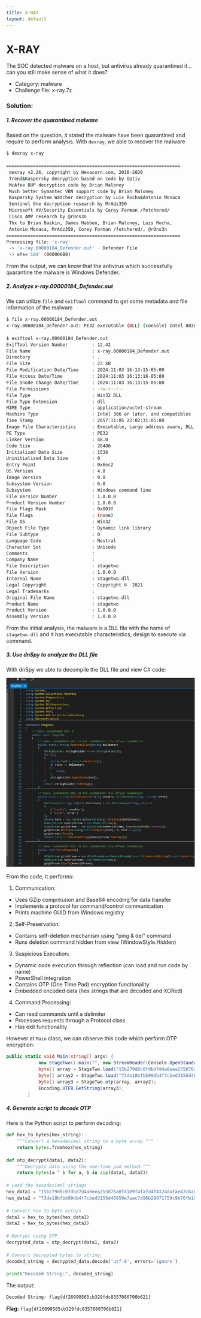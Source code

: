 ```yaml
---
title: X-RAY
layout: default
---
```


# X-RAY

The SOC detected malware on a host, but antivirus already quarantined it... can you still make sense of what it does?

- Category: malware
- Challenge file: x-ray.7z

### Solution:

##### 1. Recover the quarantined malware

Based on the question, it stated the malware have been quarantined and require to perform analysis. With `dexray`, we able to recover the malware

```bash
$ dexray x-ray

=================================================================
 dexray v2.26, copyright by Hexacorn.com, 2010-2020
 Trend&Kaspersky decryption based on code by Optiv
 McAfee BUP decryption code by Brian Maloney
 Much better Symantec VBN support code by Brian Maloney
 Kaspersky System Watcher decryption by Luis Rocha&Antonio Monaca
 Sentinel One decryption research by MrAdz350
 Microsoft AV/Security Essentials by Corey Forman /fetchered/
 Cisco AMP research by @r0ns3n
 Thx to Brian Baskin, James Habben, Brian Maloney, Luis Rocha,
 Antonio Monaca, MrAdz350, Corey Forman /fetchered/, @r0ns3n
=================================================================
Processing file: 'x-ray'
 -> 'x-ray.00000184_Defender.out' - Defender File
 -> ofs='184' (000000B8)
```

From the output, we can know that the antivirus which successfully quarantine the malware is Windows Defender.

##### 2. Analyze x-ray.00000184\_Defender.out

We can utilize `file` and `exiftool` command to get some metadata and file information of the malware

```bash
$ file x-ray.00000184_Defender.out 
x-ray.00000184_Defender.out: PE32 executable (DLL) (console) Intel 80386 Mono/.Net assembly, for MS Windows

$ exiftool x-ray.00000184_Defender.out 
ExifTool Version Number         : 12.42
File Name                       : x-ray.00000184_Defender.out
Directory                       : .
File Size                       : 23 kB
File Modification Date/Time     : 2024:11:03 16:13:15-05:00
File Access Date/Time           : 2024:11:03 16:13:16-05:00
File Inode Change Date/Time     : 2024:11:03 16:13:15-05:00
File Permissions                : -rw-r--r--
File Type                       : Win32 DLL
File Type Extension             : dll
MIME Type                       : application/octet-stream
Machine Type                    : Intel 386 or later, and compatibles
Time Stamp                      : 2057:11:05 22:02:31-05:00
Image File Characteristics      : Executable, Large address aware, DLL
PE Type                         : PE32
Linker Version                  : 48.0
Code Size                       : 20480
Initialized Data Size           : 1536
Uninitialized Data Size         : 0
Entry Point                     : 0x6ec2
OS Version                      : 4.0
Image Version                   : 0.0
Subsystem Version               : 6.0
Subsystem                       : Windows command line
File Version Number             : 1.0.0.0
Product Version Number          : 1.0.0.0
File Flags Mask                 : 0x003f
File Flags                      : (none)
File OS                         : Win32
Object File Type                : Dynamic link library
File Subtype                    : 0
Language Code                   : Neutral
Character Set                   : Unicode
Comments                        : 
Company Name                    : 
File Description                : stagetwo
File Version                    : 1.0.0.0
Internal Name                   : stagetwo.dll
Legal Copyright                 : Copyright ©  2021
Legal Trademarks                : 
Original File Name              : stagetwo.dll
Product Name                    : stagetwo
Product Version                 : 1.0.0.0
Assembly Version                : 1.0.0.0
```

From the initial analysis, the malware is a DLL file with the name of `stagetwo.dll` and it has executable characteristics, design to execute via command. 

##### 3. Use dnSpy to analyze the DLL file

With dnSpy we able to decompile the DLL file and view C# code:

![xray1](xray1.jpg)

From the code, it performs:
1. Communication:
- Uses GZip compression and Base64 encoding for data transfer
- Implements a protocol for command/control communication
- Prints machine GUID from Windows registry

2. Self-Preservation:
- Contains self-deletion mechanism using "ping & del" command
- Runs deletion command hidden from view (WindowStyle.Hidden)

3. Suspicious Execution:
- Dynamic code execution through reflection (can load and run code by name)
- PowerShell integration
- Contains OTP (One Time Pad) encryption functionality
- Embedded encoded data (hex strings that are decoded and XORed)

4. Command Processing:
- Can read commands until a delimiter
- Processes requests through a Protocol class
- Has exit functionality

However at `Main` class, we can observe this code which perform OTP encryption:

```csharp
public static void Main(string[] args) {
			new StageTwo().main("", new StreamReader(Console.OpenStandardInput()));
			byte[] array = StageTwo.load("15b279d8c0fdbd7d4a8eea255876a0fd189f4fafd4f4124dafae47cb20a447308e3f77995d3c");
			byte[] array2 = StageTwo.load("73de18bfbb99db4f7cbed3156d40959e7aac7d96b29071759c9b70fb18947000be5d41ab6c41");
			byte[] array3 = StageTwo.otp(array, array2);
			Encoding.UTF8.GetString(array3);
		}
```

##### 4. Generate script to decode OTP

Here is the Python script to perform decoding:

```py
def hex_to_bytes(hex_string):
    """Convert a hexadecimal string to a byte array."""
    return bytes.fromhex(hex_string)

def otp_decrypt(data1, data2):
    """Decrypts data using the one-time pad method."""
    return bytes(a ^ b for a, b in zip(data1, data2))

# Load the hexadecimal strings
hex_data1 = "15b279d8c0fdbd7d4a8eea255876a0fd189f4fafd4f4124dafae47cb20a447308e3f77995d3c"
hex_data2 = "73de18bfbb99db4f7cbed3156d40959e7aac7d96b29071759c9b70fb18947000be5d41ab6c41"

# Convert hex to byte arrays
data1 = hex_to_bytes(hex_data1)
data2 = hex_to_bytes(hex_data2)

# Decrypt using OTP
decrypted_data = otp_decrypt(data1, data2)

# Convert decrypted bytes to string
decoded_string = decrypted_data.decode('utf-8', errors='ignore')

print("Decoded String:", decoded_string)
```

The output:
```bash
Decoded String: flag{df26090565cb329fdc8357080700b621}
```

**Flag:** `flag{df26090565cb329fdc8357080700b621}`



